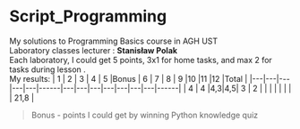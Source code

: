 # Script_Programming
My solutions to Programming Basics course in AGH UST \
Laboratory classes lecturer : **Stanisław Polak** \
Each laboratory, I could get 5 points, 3x1 for home tasks, and max 2 for tasks during lesson . \
My results:
| 1 | 2 | 3 | 4 | 5 |Bonus | 6 | 7 | 8 | 9 |10 |11 |12 |Total |
|---|---|---|---|---|------|---|---|---|---|---|---|---|------|
| 4 | 4 |4,3|4,5| 3 |  2   |   |   |   |   |   |   |   | 21,8 |

> Bonus - points I could get by winning Python knowledge quiz
